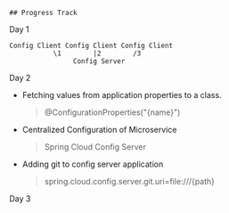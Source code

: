    ## Progress Track

Day 1
```
Config Client Config Client Config Client
           \1        |2        /3
                Config Server
```

Day 2
- Fetching values from application properties to a class.
    > @ConfigurationProperties("{name}")

- Centralized Configuration of Microservice
    > Spring Cloud Config Server

- Adding git to config server application
    > spring.cloud.config.server.git.uri=file:///{path}

Day 3

